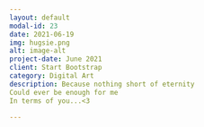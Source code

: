 ```yaml
---
layout: default
modal-id: 23
date: 2021-06-19
img: hugsie.png
alt: image-alt
project-date: June 2021
client: Start Bootstrap
category: Digital Art
description: Because nothing short of eternity
Could ever be enough for me
In terms of you...<3

---
```


